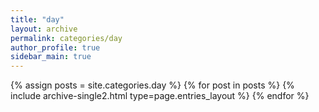```yaml
---
title: "day"
layout: archive
permalink: categories/day
author_profile: true
sidebar_main: true
---
```


{% assign posts = site.categories.day %}
{% for post in posts %} {% include archive-single2.html type=page.entries_layout %} {% endfor %}